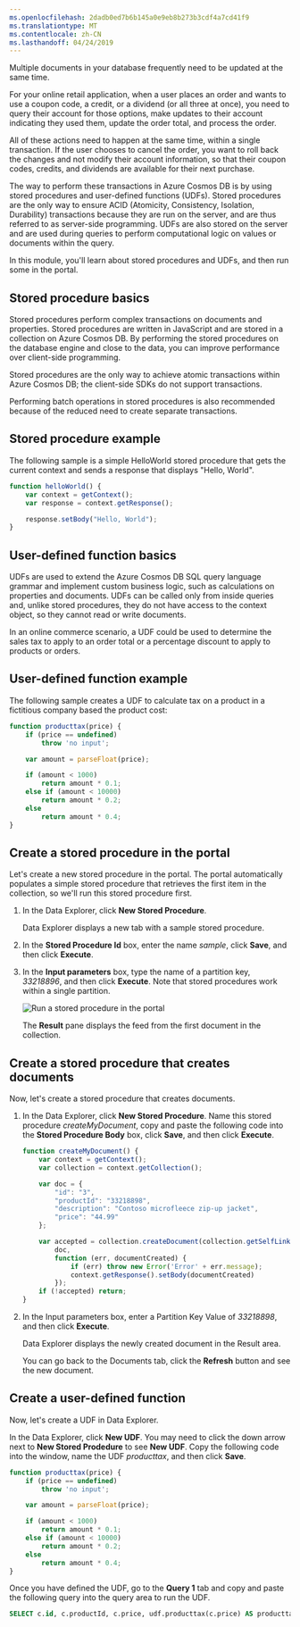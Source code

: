 ```yaml
---
ms.openlocfilehash: 2dadb0ed7b6b145a0e9eb8b273b3cdf4a7cd41f9
ms.translationtype: MT
ms.contentlocale: zh-CN
ms.lasthandoff: 04/24/2019
---
```

Multiple documents in your database frequently need to be updated at the same time. 

For your online retail application, when a user places an order and wants to use a coupon code, a credit, or a dividend (or all three at once), you need to query their account for those options, make updates to their account indicating they used them, update the order total, and process the order.

All of these actions need to happen at the same time, within a single transaction. If the user chooses to cancel the order, you want to roll back the changes and not modify their account information, so that their coupon codes, credits, and dividends are available for their next purchase.

The way to perform these transactions in Azure Cosmos DB is by using stored procedures and user-defined functions (UDFs). Stored procedures are the only way to ensure ACID (Atomicity, Consistency, Isolation, Durability) transactions because they are run on the server, and are thus referred to as server-side programming. UDFs are also stored on the server and are used during queries to perform computational logic on values or documents within the query. 

In this module, you'll learn about stored procedures and UDFs, and then run some in the portal.

## <a name="stored-procedure-basics"></a>Stored procedure basics

Stored procedures perform complex transactions on documents and properties. Stored procedures are written in JavaScript and are stored in a collection on Azure Cosmos DB. By performing the stored procedures on the database engine and close to the data, you can improve performance over client-side programming.

Stored procedures are the only way to achieve atomic transactions within Azure Cosmos DB; the client-side SDKs do not support transactions.

Performing batch operations in stored procedures is also recommended because of the reduced need to create separate transactions.

## <a name="stored-procedure-example"></a>Stored procedure example

The following sample is a simple HelloWorld stored procedure that gets the current context and sends a response that displays "Hello, World".

```javascript
function helloWorld() {
    var context = getContext();
    var response = context.getResponse();

    response.setBody("Hello, World");
}
```

## <a name="user-defined-function-basics"></a>User-defined function basics

UDFs are used to extend the Azure Cosmos DB SQL query language grammar and implement custom business logic, such as calculations on properties and documents. UDFs can be called only from inside queries and, unlike stored procedures, they do not have access to the context object, so they cannot read or write documents.

In an online commerce scenario, a UDF could be used to determine the sales tax to apply to an order total or a percentage discount to apply to products or orders.

## <a name="user-defined-function-example"></a>User-defined function example

The following sample creates a UDF to calculate tax on a product in a fictitious company based the product cost:

```javascript
function producttax(price) {
    if (price == undefined) 
        throw 'no input';

    var amount = parseFloat(price);

    if (amount < 1000) 
        return amount * 0.1;
    else if (amount < 10000) 
        return amount * 0.2;
    else
        return amount * 0.4;
}
```

## <a name="create-a-stored-procedure-in-the-portal"></a>Create a stored procedure in the portal

Let's create a new stored procedure in the portal. The portal automatically populates a simple stored procedure that retrieves the first item in the collection, so we'll run this stored procedure first.

1. In the Data Explorer, click **New Stored Procedure**.

    Data Explorer displays a new tab with a sample stored procedure.

2. In the **Stored Procedure Id** box, enter the name *sample*, click **Save**, and then click **Execute**.


3. In the **Input parameters** box, type the name of a partition key, *33218896*, and then click **Execute**. Note that stored procedures work within a single partition.

    ![Run a stored procedure in the portal](../media/6-stored-procedure.gif)

    The **Result** pane displays the feed from the first document in the collection.

## <a name="create-a-stored-procedure-that-creates-documents"></a>Create a stored procedure that creates documents

Now, let's create a stored procedure that creates documents.

1. In the Data Explorer, click **New Stored Procedure**. Name this stored procedure *createMyDocument*, copy and paste the following code into the **Stored Procedure Body** box, click **Save**, and then click **Execute**.

    ```javascript
    function createMyDocument() {
        var context = getContext();
        var collection = context.getCollection();

        var doc = {
            "id": "3",
            "productId": "33218898",
            "description": "Contoso microfleece zip-up jacket",
            "price": "44.99"
        };

        var accepted = collection.createDocument(collection.getSelfLink(),
            doc,
            function (err, documentCreated) {
                if (err) throw new Error('Error' + err.message);
                context.getResponse().setBody(documentCreated)
            });
        if (!accepted) return;
    }
    ```

2. In the Input parameters box, enter a Partition Key Value of *33218898*, and then click **Execute**.

    Data Explorer displays the newly created document in the Result area.

    You can go back to the Documents tab, click the **Refresh** button and see the new document. 

## <a name="create-a-user-defined-function"></a>Create a user-defined function

Now, let's create a UDF in Data Explorer.

In the Data Explorer, click **New UDF**. You may need to click the down arrow next to **New Stored Prodedure** to see **New UDF**. Copy the following code into the window, name the UDF *producttax*, and then click **Save**.

```javascript
function producttax(price) {
    if (price == undefined) 
        throw 'no input';

    var amount = parseFloat(price);

    if (amount < 1000) 
        return amount * 0.1;
    else if (amount < 10000) 
        return amount * 0.2;
    else
        return amount * 0.4;
}
```

Once you have defined the UDF, go to the **Query 1** tab and copy and paste the following query into the query area to run the UDF.

```sql
SELECT c.id, c.productId, c.price, udf.producttax(c.price) AS producttax FROM c
```

